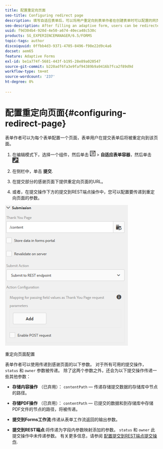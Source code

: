 ```yaml
---
title: 配置重定向页面
seo-title: Configuring redirect page
description: 填写自适应表单后，可以将用户重定向到表单作者在创建表单时可以配置的网页。
seo-description: After filling an adaptive form, users can be redirected to a webpage that form authors can configure while creating the form.
uuid: f9d304b4-920d-4e50-a674-40eca48c530c
products: SG_EXPERIENCEMANAGER/6.5/FORMS
topic-tags: author
discoiquuid: 0ffbb4d3-9371-4705-8496-f98e22d9c4a6
docset: aem65
feature: Adaptive Forms
exl-id: be1a774f-5681-443f-b195-28e89a020547
source-git-commit: b220adf6fa3e9faf94389b9a9416b7fca2f89d9d
workflow-type: tm+mt
source-wordcount: '237'
ht-degree: 0%

---
```


# 配置重定向页面{#configuring-redirect-page}

表单作者可以为每个表单配置一个页面，表单用户在提交表单后将被重定向到该页面。

1. 在编辑模式下，选择一个组件，然后单击 ![字段级别](assets/field-level.png) > **自适应表单容器**，然后单击 ![cppr](assets/cmppr.png).

1. 在侧栏中，单击 **提交**.

1. 在提交部分的感谢页面下提供重定向页面的URL。
1. 或者，在提交操作下方的提交到REST端点操作中，您可以配置要传递到重定向页面的参数。

![重定向页面配置](assets/thank-you-setting-1.png)

重定向页面配置

表单作者可以使用传递到感谢页面的以下参数。 对于所有可用的提交操作， `status` 和 `owner` 参数被传递。 除了这两个参数之外，还会为以下提交操作传递一些其他参数：

* **存储内容操作** （已弃用）： `contentPath` — 传递存储提交数据的存储库中节点的路径。

* **存储PDF操作** （已弃用）： `contentPath` — 已提交的数据和到存储库中存储PDF文件的节点的路径，将被传递。

* **提交到Forms工作流**:传递从表单工作流返回的输出参数。

* **提交到REST端点**:将传递为字段内参数映射添加的参数。 `status` 和 `owner` 此提交操作中未传递参数。 有关更多信息，请参阅 [配置提交到REST端点提交操作](../../forms/using/configuring-submit-actions.md).
